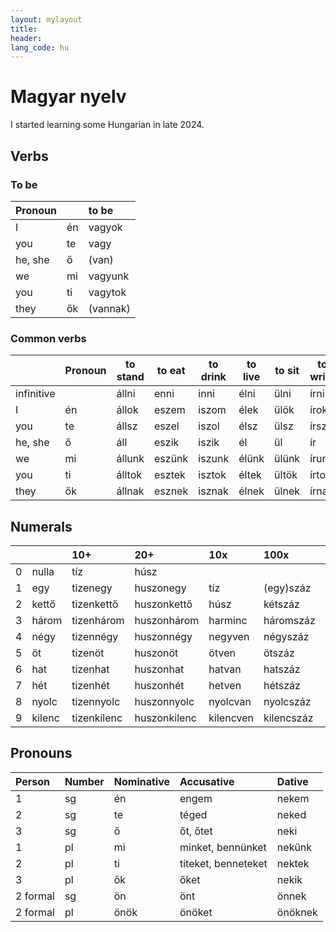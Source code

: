 ```yaml
---
layout: mylayout
title:
header:
lang_code: hu
---
```


# Magyar nyelv

I started learning some Hungarian in late 2024.


## Verbs

### To be

| Pronoun |    | to be    |
| :------ | :- | :------------------ |
| I       | én | vagy<end>ok</end>   |
| you     | te | vagy                |
| he, she | ő  | (van)               |
| we      | mi | vagy<end>unk</end>  |
| you     | ti | vagy<end>tok</end>  |
| they    | ők | (vannak) |

### Common verbs

|            | Pronoun | to stand          | to eat            | to drink          | to live          | to sit           | to write         | to speak             |
| ---------- | ------- | ----------------- | ----------------- | ----------------- | ---------------- | ---------------- | ---------------- | -------------------- |
| infinitive |         | áll<end>ni</end>  | enni              | inni              | él<end>ni</end>  | ül<end>ni</end>  | ír<end>ni</end>  | beszél<end>ni</end>  |
| I          | én      | áll<end>ok</end>  | esz<end>em</end>  | isz<end>om</end>  | él<end>ek</end>  | ül<end>ök</end>  | ír<end>ok</end>  | beszél<end>ek</end>  |
| you        | te      | áll<end>sz</end>  | esz<end>el</end>  | isz<end>ol</end>  | él<end>sz</end>  | ül<end>sz</end>  | ír<end>sz</end>  | beszél<end>sz</end>  |
| he, she    | ő       | áll               | esz<end>ik</end>  | isz<end>ik</end>  | él               | ül               | ír               | beszél               |
| we         | mi      | áll<end>unk</end> | esz<end>ünk</end> | isz<end>unk</end> | él<end>ünk</end> | ül<end>ünk</end> | ír<end>unk</end> | beszél<end>ünk</end> |
| you        | ti      | áll<end>tok</end> | esz<end>tek</end> | isz<end>tok</end> | él<end>tek</end> | ül<end>tök</end> | ír<end>tok</end> | beszél<end>tek</end> |
| they       | ők      | áll<end>nak</end> | esz<end>nek</end> | isz<end>nak</end> | él<end>nek</end> | ül<end>nek</end> | ír<end>nak</end> | beszél<end>nek</end> |

## Numerals

|     |        | 10+         | 20+          | 10x       | 100x       | 1000x      |
|:----|:-------|:------------|:-------------|:----------|:-----------|:-----------|
| 0   | nulla  | tíz         | húsz         |           |            |            |
| 1   | egy    | tizenegy    | huszonegy    | tíz       | (egy)száz  | ezer       |
| 2   | kettő  | tizenkettő  | huszonkettő  | húsz      | kétszáz    | kétezer    |
| 3   | három  | tizenhárom  | huszonhárom  | harminc   | háromszáz  | háromezer  |
| 4   | négy   | tizennégy   | huszonnégy   | negyven   | négyszáz   | négyezer   |
| 5   | öt     | tizenöt     | huszonöt     | ötven     | ötszáz     | ötezer     |
| 6   | hat    | tizenhat    | huszonhat    | hatvan    | hatszáz    | hatezer    |
| 7   | hét    | tizenhét    | huszonhét    | hetven    | hétszáz    | hétezer    |
| 8   | nyolc  | tizennyolc  | huszonnyolc  | nyolcvan  | nyolcszáz  | nyolcezer  |
| 9   | kilenc | tizenkilenc | huszonkilenc | kilencven | kilencszáz | kilencezer |

## Pronouns

| Person   | Number | Nominative | Accusative          | Dative  |
|:---------|:-------|:-----------|:--------------------|:--------|
| 1        | sg     | én         | engem               | nekem   |
| 2        | sg     | te         | téged               | neked   |
| 3        | sg     | ő          | őt, őtet            | neki    |
| 1        | pl     | mi         | minket, bennünket   | nekünk  |
| 2        | pl     | ti         | titeket, benneteket | nektek  |
| 3        | pl     | ők         | őket                | nekik   |
| 2 formal | sg     | ön         | önt                 | önnek   |
| 2 formal | pl     | önök       | önöket              | önöknek |
